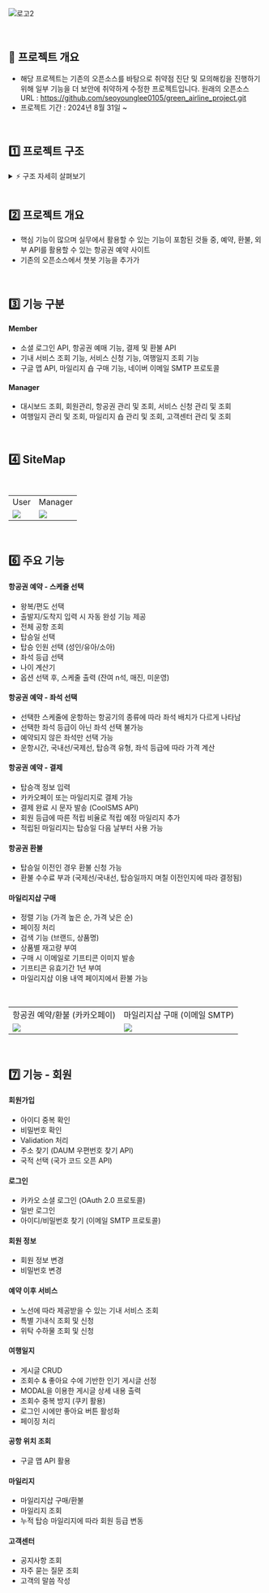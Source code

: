 ![로고2](https://github.com/seoyounglee0105/green_airline_project/assets/106488607/45885ada-932d-4640-93a8-4a84d451bb9c)




<br>

## 🚀 프로젝트 개요
- 해당 프로젝트는 기존의 오픈소스를 바탕으로 취약점 진단 및 모의해킹을 진행하기 위해 일부 기능을 더 보안에 취약하게 수정한 프로젝트입니다.
  원래의 오픈소스 URL : https://github.com/seoyounglee0105/green_airline_project.git
- 프로젝트 기간 : 2024년 8월 31일 ~ 


<br> 



## 1️⃣ 프로젝트 구조

<details>
    <summary>⚡️ 구조 자세히 살펴보기</summary>
    
    📦src
     ┗ 📂main
       ┣ 📂java
       ┃ ┗ 📂com
       ┃   ┗ 📂green
       ┃     ┗ 📂airline
       ┃       ┃ ┣ 📂config
       ┃       ┃ ┗ 📂controller
       ┃       ┣ 📂dto
       ┃       ┃ ┣ 📂kakao
       ┃       ┃ ┣ 📂nation
       ┃       ┃ ┣ 📂request
       ┃       ┃ ┗ 📂response
       ┃       ┣ 📂enums
       ┃       ┣ 📂handler
       ┃       ┃ ┗ 📂exception
       ┃       ┣ 📂repository
       ┃       ┃ ┣ 📂interfaces
       ┃       ┃ ┗ 📂model
       ┃       ┣ 📂service
       ┃       ┗ 📂utils
       ┣ 📂resources
       ┃ ┣ 📂db
       ┃ ┣ 📂mapper
       ┃ ┗ 📂static
       ┃   ┣ 📂css
       ┃   ┃ ┗ 📂summerNote
       ┃   ┃   ┗ 📂font
       ┃   ┣ 📂images
       ┃   ┃ ┣ 📂airplane
       ┃   ┃ ┣ 📂baggage
       ┃   ┃ ┣ 📂board
       ┃   ┃ ┣ 📂gifticon
       ┃   ┃ ┣ 📂in_flight
       ┃   ┃ ┣ 📂like
       ┃   ┃ ┣ 📂product
       ┃   ┃ ┗ 📂ticket
       ┃   ┗ 📂js
       ┃     ┗ 📂summerNote
       ┃       ┗ 📂lang
       ┗ 📂webapp
         ┗ 📂WEB-INF
           ┗ 📂view
             ┣ 📂baggage
             ┣ 📂board
             ┣ 📂faq
             ┣ 📂in_flight
             ┣ 📂layout
             ┣ 📂manager
             ┣ 📂mileage
             ┣ 📂myPage
             ┣ 📂notice
             ┣ 📂ticket
             ┣ 📂user
             ┗ 📂voc

    
</details>
    
<br>

## 2️⃣ 프로젝트 개요

* 핵심 기능이 많으며 실무에서 활용할 수 있는 기능이 포함된 것들 중, 예약, 환불, 외부 API를 활용할 수 있는 항공권 예약 사이트
* 기존의 오픈소스에서 챗봇 기능을 추가가

<br>

## 3️⃣ 기능 구분

#### Member

* 소셜 로그인 API, 항공권 예매 기능, 결제 및 환불 API
* 기내 서비스 조회 기능, 서비스 신청 기능, 여행일지 조회 기능
* 구글 맵 API, 마일리지 숍 구매 기능, 네이버 이메일 SMTP 프로토콜

#### Manager
* 대시보드 조회, 회원관리, 항공권 관리 및 조회, 서비스 신청 관리 및 조회
* 여행일지 관리 및 조회, 마일리지 숍 관리 및 조회, 고객센터 관리 및 조회

<br>


## 4️⃣ SiteMap
<br>

<table>
<tr>
 <td>User</td>
 <td>Manager</td>
 </tr>
<tr>
<td><img src="https://github.com/seoyounglee0105/green_airline_project/assets/105858187/872e19cf-262f-48aa-bd3a-338e88208be6"></td>
<td><img src="https://github.com/seoyounglee0105/green_airline_project/assets/105858187/faa63d99-e44c-49d5-adf1-66d1dff62262"></td>
</tr>
</table>

<br>

## 6️⃣ 주요 기능

#### 항공권 예약 - 스케줄 선택
- 왕복/편도 선택
- 출발지/도착지 입력 시 자동 완성 기능 제공
- 전체 공항 조회
- 탑승일 선택
- 탑승 인원 선택 (성인/유아/소아)
- 좌석 등급 선택
- 나이 계산기
- 옵션 선택 후, 스케줄 출력 (잔여 n석, 매진, 미운영)

#### 항공권 예약 - 좌석 선택
- 선택한 스케줄에 운항하는 항공기의 종류에 따라 좌석 배치가 다르게 나타남
- 선택한 좌석 등급이 아닌 좌석 선택 불가능
- 예약되지 않은 좌석만 선택 가능
- 운항시간, 국내선/국제선, 탑승객 유형, 좌석 등급에 따라 가격 계산

#### 항공권 예약 - 결제
- 탑승객 정보 입력
- 카카오페이 또는 마일리지로 결제 가능
- 결제 완료 시 문자 발송 (CoolSMS API)
- 회원 등급에 따른 적립 비율로 적립 예정 마일리지 추가
- 적립된 마일리지는 탑승일 다음 날부터 사용 가능

#### 항공권 환불
- 탑승일 이전인 경우 환불 신청 가능
- 환불 수수료 부과 (국제선/국내선, 탑승일까지 며칠 이전인지에 따라 결정됨)

#### 마일리지샵 구매
- 정렬 기능 (가격 높은 순, 가격 낮은 순)
- 페이징 처리
- 검색 기능 (브랜드, 상품명)
- 상품별 재고량 부여
- 구매 시 이메일로 기프티콘 이미지 발송
- 기프티콘 유효기간 1년 부여
- 마일리지샵 이용 내역 페이지에서 환불 가능

<br>

<table>
<tr>
  <td>항공권 예약/환불 (카카오페이)</td>
  <td>마일리지샵 구매 (이메일 SMTP)</td>
</tr>
<tr>
  <td><img src="https://github.com/seoyounglee0105/green_airline_project/assets/106488607/1cd653da-4adf-4cd9-a653-24aed68336c2/img.gif"></td>
  <td><img src="https://github.com/seoyounglee0105/green_airline_project/assets/106488607/8021f046-485e-486f-9862-15098df8aa41/img.gif"></td>
</tr>
</table>

<br>

## 7️⃣ 기능 - 회원

#### 회원가입
- 아이디 중복 확인
- 비밀번호 확인 
- Validation 처리
- 주소 찾기 (DAUM 우편번호 찾기 API)
- 국적 선택 (국가 코드 오픈 API)

#### 로그인
- 카카오 소셜 로그인 (OAuth 2.0 프로토콜)
- 일반 로그인
- 아이디/비밀번호 찾기 (이메일 SMTP 프로토콜)

#### 회원 정보
- 회원 정보 변경
- 비밀번호 변경

#### 예약 이후 서비스
- 노선에 따라 제공받을 수 있는 기내 서비스 조회
- 특별 기내식 조회 및 신청
- 위탁 수하물 조회 및 신청

#### 여행일지
- 게시글 CRUD
- 조회수 & 좋아요 수에 기반한 인기 게시글 선정
- MODAL을 이용한 게시글 상세 내용 출력
- 조회수 중복 방지 (쿠키 활용)
- 로그인 시에만 좋아요 버튼 활성화
- 페이징 처리

#### 공항 위치 조회
- 구글 맵 API 활용

#### 마일리지
- 마일리지샵 구매/환불
- 마일리지 조회
- 누적 탑승 마일리지에 따라 회원 등급 변동

#### 고객센터
- 공지사항 조회
- 자주 묻는 질문 조회
- 고객의 말씀 작성

<br>
